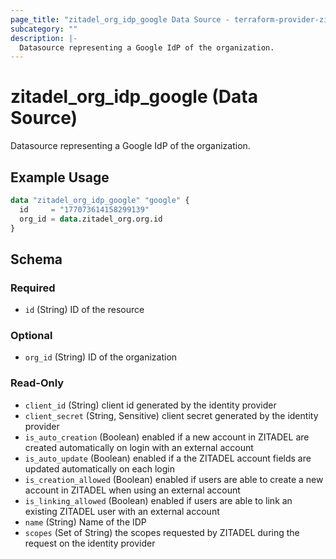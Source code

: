 ```yaml
---
page_title: "zitadel_org_idp_google Data Source - terraform-provider-zitadel"
subcategory: ""
description: |-
  Datasource representing a Google IdP of the organization.
---
```


# zitadel_org_idp_google (Data Source)

Datasource representing a Google IdP of the organization.

## Example Usage

```terraform
data "zitadel_org_idp_google" "google" {
  id     = "177073614158299139"
  org_id = data.zitadel_org.org.id
}
```

<!-- schema generated by tfplugindocs -->
## Schema

### Required

- `id` (String) ID of the resource

### Optional

- `org_id` (String) ID of the organization

### Read-Only

- `client_id` (String) client id generated by the identity provider
- `client_secret` (String, Sensitive) client secret generated by the identity provider
- `is_auto_creation` (Boolean) enabled if a new account in ZITADEL are created automatically on login with an external account
- `is_auto_update` (Boolean) enabled if a the ZITADEL account fields are updated automatically on each login
- `is_creation_allowed` (Boolean) enabled if users are able to create a new account in ZITADEL when using an external account
- `is_linking_allowed` (Boolean) enabled if users are able to link an existing ZITADEL user with an external account
- `name` (String) Name of the IDP
- `scopes` (Set of String) the scopes requested by ZITADEL during the request on the identity provider
